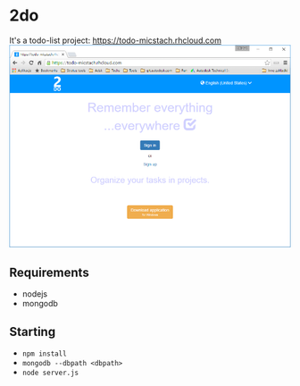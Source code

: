 # 2do
It's a todo-list project: https://todo-micstach.rhcloud.com
![alt tag](https://github.com/micstach/the-list/blob/master/hero-img.png)

## Requirements
- nodejs
- mongodb

## Starting
- ```npm install```
- ```mongodb --dbpath <dbpath>```
- ```node server.js```
